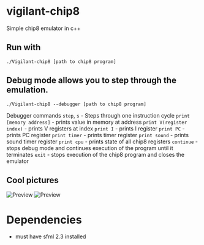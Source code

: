 # vigilant-chip8
Simple chip8 emulator in c++

## Run with
```
./Vigilant-chip8 [path to chip8 program]
```
## Debug mode allows you to step through the emulation.
```
./Vigilant-chip8 --debugger [path to chip8 program]
```
Debugger commands
``` step ```, ``` s ``` - Steps through one instruction cycle
``` print [memory address] ``` - prints value in memory at address
``` print V(register index) ``` - prints V registers at index
``` print I ``` - prints I register
``` print PC ``` - prints PC register
``` print timer ``` - prints timer register
``` print sound ``` - prints sound timer register
``` print cpu ``` - prints state of all chip8 registers
``` continue ``` - stops debug mode and continues execution of the program until it terminates
``` exit ``` - stops execution of the chip8 program and closes the emulator

## Cool pictures
![Preview](http://i.imgur.com/qv9BhMa.png "Space Invaders!")
![Preview](http://i.imgur.com/l9u89xx.png "C8")

# Dependencies
* must have sfml 2.3 installed
